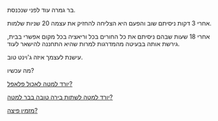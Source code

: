 בר גמרה עוד לפני שנכנסת.

אחרי 3 דקות ניסיתם שוב והפעם היא הצליחה להחזיק את עצמה 20 שניות שלמות.

אחרי 18 שעות שבהם ניסיתם את כל החורים בכל וריאציה בכל מקום אפשרי בבית,
גירשת אותה בבעיטה מהמדרגות למרות שהיא התחננה להישאר לעוד.

עישנת לעצמך איזה ג'וינט טוב.

מה עכשיו?

[יורד למטה לאכול פלאפל?](falafel/falafel.md)

[יורד למטה לשתות בירה טובה בבר למטה?](beer/beer.md)

[מזמין פיצה?](pizza/pizza.md)
